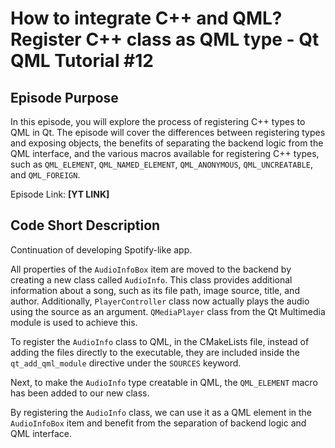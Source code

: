 # How to integrate C++ and QML? Register C++ class as QML type - Qt QML Tutorial #12

## Episode Purpose
In this episode, you will explore the process of registering C++ types to QML in Qt. The episode will cover the differences between registering types and exposing objects, the benefits of separating the backend logic from the QML interface, and the various macros available for registering C++ types, such as `QML_ELEMENT`, `QML_NAMED_ELEMENT`, `QML_ANONYMOUS`, `QML_UNCREATABLE`, and `QML_FOREIGN`.

Episode Link: **[YT LINK]**

## Code Short Description
Continuation of developing Spotify-like app.

All properties of the `AudioInfoBox` item are moved to the backend by creating a new class called `AudioInfo`. This class provides additional information about a song, such as its file path, image source, title, and author. Additionally, `PlayerController` class now actually plays the audio using the source as an argument. `QMediaPlayer` class from the Qt Multimedia module is used to achieve this.

To register the `AudioInfo` class to QML, in the CMakeLists file, instead of adding the files directly to the executable, they are included inside the `qt_add_qml_module` directive under the `SOURCES` keyword.

Next, to make the `AudioInfo` type creatable in QML, the `QML_ELEMENT` macro has been added to our new class.

By registering the `AudioInfo` class, we can use it as a QML element in the `AudioInfoBox` item and benefit from the separation of backend logic and QML interface.